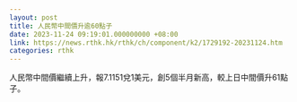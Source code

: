 ```yaml
---
layout: post
title: 人民幣中間價升逾60點子
date: 2023-11-24 09:19:01.000000000 +08:00
link: https://news.rthk.hk/rthk/ch/component/k2/1729192-20231124.htm
categories: rthk
---
```


人民幣中間價繼續上升，報7.1151兌1美元，創5個半月新高，較上日中間價升61點子。
